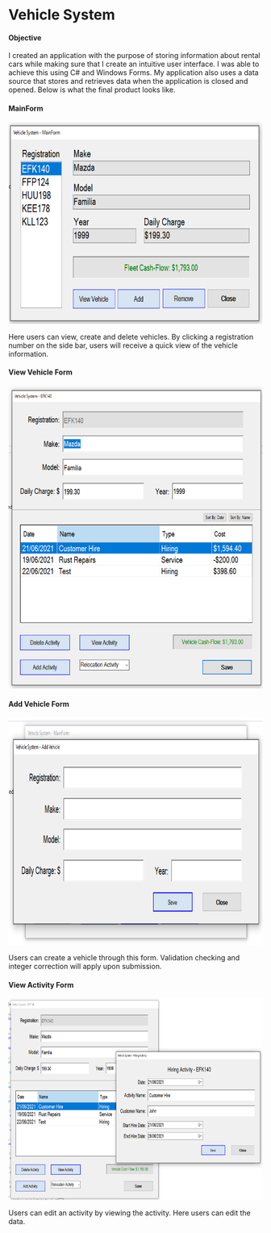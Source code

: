 # Vehicle System

[Documentation]: https://github.com/travisbyr/Vehicle-System/blob/main/Vehicle%20System%20-%20Full%20Documentation.pdf	"Click here for full documentation"



<h4>Objective</h4>

I created an application with the purpose of storing information about rental cars while making sure that I create an intuitive user interface. I was able to achieve this using C# and Windows Forms.  My application also uses a data source that stores and retrieves data when the application is closed and opened. Below is what the final product looks like.

<h4>MainForm</h4>

<img src="https://raw.githubusercontent.com/travisbyr/Vehicle-System/main/Documentation%20Images/MainForm.png" height="400">

Here users can view, create and delete vehicles. By clicking a registration number on the side bar, users will receive a quick view of the vehicle information.

<h4>View Vehicle Form</h4>

<img src="https://raw.githubusercontent.com/travisbyr/Vehicle-System/main/Documentation%20Images/ViewVehicle.png" height="600">

<h4>Add Vehicle Form</h4>

<img src ="https://raw.githubusercontent.com/travisbyr/Vehicle-System/main/Documentation%20Images/AddVehicle.png" height="450">

Users can create a vehicle through this form. Validation checking and integer correction will apply upon submission.

<h4>View Activity Form</h4>

<img src="https://raw.githubusercontent.com/travisbyr/Vehicle-System/main/Documentation%20Images/ViewActivity.png" height="400">

Users can edit an activity by viewing the activity. Here users can edit the data.

